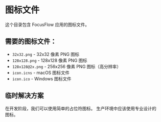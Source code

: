 # 图标文件

这个目录包含 FocusFlow 应用的图标文件。

## 需要的图标文件：

- `32x32.png` - 32x32 像素 PNG 图标
- `128x128.png` - 128x128 像素 PNG 图标  
- `128x128@2x.png` - 256x256 像素 PNG 图标（高分辨率）
- `icon.icns` - macOS 图标文件
- `icon.ico` - Windows 图标文件

## 临时解决方案

在开发阶段，我们可以使用简单的占位符图标。
生产环境中应该使用专业设计的图标。
